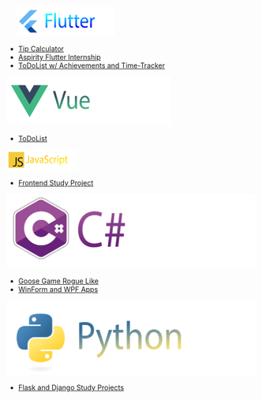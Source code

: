 <img src="img/Flutter.png" alt="flutter" height="60" style="margin-left: 20px;">


* <a href="https://github.com/sudlenia/Tip-Calculation-App">Tip Calculator</a>
* <a href="https://github.com/sudlenia/Tip-Calculation-App">Aspirity Flutter Internship</a>
* <a href="https://github.com/sudlenia/Tip-Calculation-App">ToDoList w/ Achievements and Time-Tracker</a>


<img src="img/Vue.png" alt="vue" height="100">

* <a href="https://github.com/sudlenia/Vue-ToDoList">ToDoList</a>


<img src="img/JS.png" alt="js" height="42">

* <a href="https://github.com/sudlenia/Frontend-Project">Frontend Study Project</a>


<img src="img/CSh.png" alt="C#">

* <a href="https://github.com/sudlenia/GooseGameRogueLike">Goose Game Rogue Like</a>
* <a href="https://github.com/sudlenia/WinForms-WPF-Apps">WinForm and WPF Apps</a>


<img src="img/Python.png" alt="Python#">

* <a href="https://github.com/sudlenia/Backend-Flask-Django-Study">Flask and Django Study Projects</a>



<!--
- 🔭 I’m currently working on ...
- 🌱 I’m currently learning ...
- 👯 I’m looking to collaborate on ...
- 🤔 I’m looking for help with ...
- 💬 Ask me about ...
- 📫 How to reach me: ...
- 😄 Pronouns: ...
- ⚡ Fun fact: ...
-->
